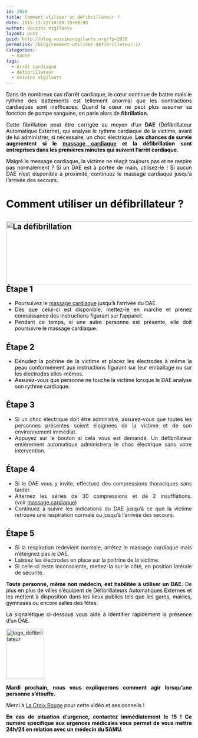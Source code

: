 ```yaml
---
id: 2030
title: Comment utiliser un défibrillateur ?
date: 2015-12-22T10:00:10+00:00
author: Voisins Vigilants
layout: post
guid: http://blog.voisinsvigilants.org/?p=2030
permalink: /blog/comment-utiliser-defibrillateur-2/
categories:
  - Santé
tags:
  - Arrêt cardiaque
  - défibrillateur
  - voisins vigilants
---
```

<p style="text-align: justify;">
  <span style="color: #000000;">Dans de nombreux cas d&rsquo;arrêt cardiaque, le cœur continue de battre mais le rythme des battements est tellement anormal que les contractions cardiaques sont inefficaces. Quand le cœur ne peut plus assumer sa fonction de pompe sanguine, on parle alors de </span><b style="font-style: inherit;">fibrillation</b><span style="color: #000000;">. </span>
</p>

<p style="text-align: justify;">
  <span style="color: #000000;">Cette fibrillation peut être corrigée au moyen d&rsquo;un </span><b style="font-style: inherit;">DAE </b><span style="color: #000000;">(Défibrillateur Automatique Externe), qui analyse le rythme cardiaque </span><span style="color: #000000;">de la victime, avant de lui administrer, si nécessaire, un choc électrique. </span><strong style="color: #000000;">Les chances de survie augmentent si le <a href="http://blog.voisinsvigilants.org/blog/arret-cardiaque-3-gestes-peuvent-sauver-vie/">massage cardiaque</a> et la défibrillation sont entreprises dans les premières minutes qui suivent l&rsquo;arrêt cardiaque.</strong>
</p>



<p style="color: #474747; text-align: justify;">
  <span style="color: #000000;">Malgré le message cardiaque, la victime ne réagit toujours pas et ne respire pas normalement ? Si un DAE est à portée de main, utilisez-le ! Si aucun DAE n&rsquo;est disponible à proximité, continuez le massage cardiaque jusqu&rsquo;à l&rsquo;arrivée des secours.</span>
</p>

<h1 style="text-align: justify;">
  <span style="color: #000000;">Comment utiliser un défibrillateur ?</span>
</h1>

<h2 style="text-align: justify;">
  <a href="http://blog.voisinsvigilants.org/securite/wp-content/uploads/sites/6/2015/12/La-défibrillation.jpg"><img class="aligncenter  wp-image-1077" src="http://blog.voisinsvigilants.org/securite/wp-content/uploads/sites/6/2015/12/La-défibrillation.jpg" alt="La défibrillation" width="913" height="171" /></a><strong><span style="color: #000000;">Étape 1</span></strong>
</h2>

<ul style="text-align: justify;">
  <li>
    <span style="color: #000000;">Poursuivez le <a href="http://blog.voisinsvigilants.org/blog/arret-cardiaque-3-gestes-peuvent-sauver-vie/">massage cardiaque</a> jusqu&rsquo;à l&rsquo;arrivée du DAE.</span>
  </li>
  <li>
    <span style="color: #000000;">Dès que celui-ci est disponible, mettez-le en marche et prenez connaissance des instructions figurant sur l&rsquo;appareil.</span>
  </li>
  <li>
    <span style="color: #000000;">Pendant ce temps, si une autre personne est présente, elle doit poursuivre le massage cardiaque.</span>
  </li>
</ul>

<h2 style="text-align: justify;">
  <strong><span style="color: #000000;">Étape 2</span></strong>
</h2>

<ul style="text-align: justify;">
  <li>
    <span style="color: #000000;">Dénudez la poitrine de la victime et placez les électrodes à même la peau conformément aux instructions figurant sur leur emballage ou sur les électrodes elles-mêmes.</span>
  </li>
  <li>
    <span style="color: #000000;">Assurez-vous que personne ne touche la victime lorsque le DAE analyse son rythme cardiaque.</span>
  </li>
</ul>

<h2 style="text-align: justify;">
  <strong><span style="color: #000000;">Étape 3</span></strong>
</h2>

<ul style="text-align: justify;">
  <li>
    Si un choc électrique doit être administré, assurez-vous que toutes les personnes présentes soient éloignées de la victime et de son environnement immédiat.
  </li>
  <li>
    Appuyez sur le bouton si cela vous est demandé. Un défibrillateur entièrement automatique administrera le choc électrique sans votre intervention.
  </li>
</ul>

<h2 style="color: #474747; text-align: justify;">
  <strong><span style="color: #000000;">Étape 4</span></strong>
</h2>

<ul style="text-align: justify;">
  <li>
    Si le DAE vous y invite, effectuez des compressions thoraciques sans tarder.
  </li>
  <li>
    Alternez les séries de 30 compressions et de 2 insufflations. (voir <a href="http://blog.voisinsvigilants.org/blog/arret-cardiaque-3-gestes-peuvent-sauver-vie/">massage cardiaque</a>)
  </li>
  <li>
    Continuez à suivre les indications du DAE jusqu&rsquo;à ce que la victime retrouve une respiration normale ou jusqu&rsquo;à l&rsquo;arrivée des secours.
  </li>
</ul>

<h2 style="text-align: justify;">
  <strong><span style="color: #000000;">Étape 5</span></strong>
</h2>

<ul style="text-align: justify;">
  <li>
    Si la respiration redevient normale, arrêtez le massage cardiaque mais n&rsquo;éteignez pas le DAE.
  </li>
  <li>
    Laissez les électrodes en place sur la poitrine de la victime.
  </li>
  <li>
    Si celle-ci reste inconsciente, mettez-la sur le côté, en position latérale de sécurité.
  </li>
</ul>

<p style="color: #000000; text-align: justify;">
  <strong>Toute personne, même non médecin, est habilitée à utiliser un DAE. </strong>De plus en plus de villes s’équipent de Défibrillateurs Automatiques Externes et les mettent à disposition dans les lieux publics tels que les gares, mairies, gymnases ou encore salles des fêtes.
</p>

<p style="color: #000000; text-align: justify;">
  La signalétique ci-dessous vous aide à identifier rapidement la présence d&rsquo;un DAE.
</p>

<p style="color: #000000; text-align: justify;">
  <a href="http://blog.voisinsvigilants.org/wp-content/uploads/2015/12/logo_defibrillateur.jpg"><img class="aligncenter  wp-image-1974" src="http://blog.voisinsvigilants.org/wp-content/uploads/2015/12/logo_defibrillateur.jpg" alt="logo_defibrillateur" width="103" height="136" /></a>
</p>

<p style="text-align: justify;">
  <span style="color: #000000;"><strong>Mardi prochain, nous vous expliquerons comment agir lorsqu&rsquo;une personne s&rsquo;étouffe.</strong></span>
</p>

<p style="text-align: justify;">
  <span style="color: #000000;">Merci à <a href="http://www.croix-rouge.fr/">La Croix Rouge</a> pour cette vidéo et ses conseils !</span>
</p>

<p style="text-align: justify;">
  <span style="color: #000000;"><strong>En cas de situation d&rsquo;urgence, contactez immédiatement le 15 ! Ce numéro spécifique aux urgences médicales vous permet de vous mettre 24h/24 en relation avec un médecin du SAMU.</strong></span>
</p>